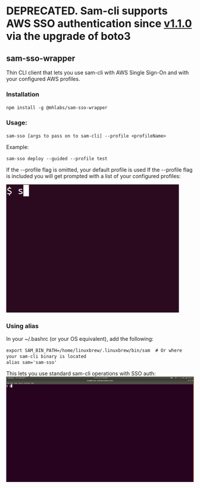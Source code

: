 # DEPRECATED. Sam-cli supports AWS SSO authentication since [v1.1.0](https://github.com/aws/aws-sam-cli/releases/tag/v1.1.0) via the upgrade of boto3


## sam-sso-wrapper

Thin CLI client that lets you use sam-cli with AWS Single Sign-On and with your configured AWS profiles.

### Installation
`npm install -g @mhlabs/sam-sso-wrapper`

### Usage:
```
sam-sso [args to pass on to sam-cli] --profile <profileName> 
```

Example:
```
sam-sso deploy --guided --profile test 
``` 

If the --profile flag is omitted, your default profile is used
If the --profile flag is included you will get prompted with a list of your configured profiles:

![Demo](https://raw.githubusercontent.com/mhlabs/sam-sso-wrapper/master/images/example-profiles.gif)

### Using alias
In your ~/.bashrc (or your OS equivalent), add the following:
```
export SAM_BIN_PATH=/home/linuxbrew/.linuxbrew/bin/sam  # Or where your sam-cli binary is located
alias sam='sam-sso'
```

This lets you use standard sam-cli operations with SSO auth:
![Demo](https://raw.githubusercontent.com/mhlabs/sam-sso-wrapper/master/images/example-alias.gif)


